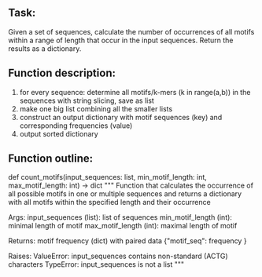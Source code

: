 ## Task:
Given a set of sequences, calculate the number of occurrences of all motifs within a range of 
length that occur in the input sequences. Return the results as a dictionary.

## Function description:

1) for every sequence: determine all motifs/k-mers (k in range(a,b))  in the sequences with string slicing, save as list 	
2) make one big list combining all the smaller lists 
3) construct an output dictionary with motif sequences (key) and corresponding frequencies (value)
4) output sorted dictionary

## Function outline: 

def count_motifs(input_sequences: list, min_motif_length: int, max_motif_length: int) -> dict
""" Function that calculates the occurrence of all possible motifs in one or multiple sequences and 
    returns a dictionary with all motifs within the specified length and their occurrence

Args: 
    input_sequences (list): list of sequences
    min_motif_length (int): minimal length of motif
    max_motif_length (int): maximal length of motif
   
Returns:
    motif frequency (dict) with paired data {"motif_seq": frequency }
    
Raises:
    ValueError: input_sequences contains non-standard (ACTG) characters
    TypeError: input_sequences is not a list
"""